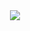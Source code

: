 <div align=center>
<img src=https://github.com/user-attachments/assets/7188ee9b-0d11-4b1a-9461-6a868eb1e9ae>
</div>
